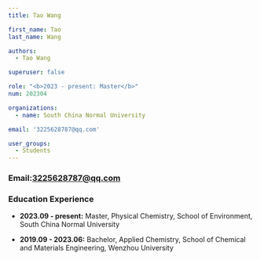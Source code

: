 ```yaml
---
title: Tao Wang

first_name: Tao
last_name: Wang

authors:
  - Tao Wang

superuser: false

role: "<b>2023 - present: Master</b>"
num: 202304

organizations:
  - name: South China Normal University

email: '3225628787@qq.com'

user_groups:
  - Students
---
```

### Email:<3225628787@qq.com>

### Education Experience

- **2023.09 - present:** Master, Physical Chemistry, School of Environment, South China Normal University

- **2019.09 - 2023.06:** Bachelor, Applied Chemistry, School of Chemical and Materials Engineering, Wenzhou University

